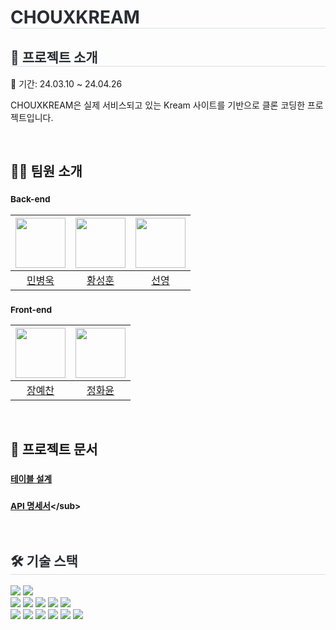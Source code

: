 <h1 style="border-bottom: 1px solid #d8dee4; color: #282d33;"> CHOUXKREAM </h1>
<div style="text-align: left;">
  <h2 style="border-bottom: 1px solid #d8dee4; color: #282d33;"> 📖 프로젝트 소개 </h2>
  <p>
    📆 기간: 24.03.10 ~ 24.04.26 
  </p>
  <p>
    CHOUXKREAM은 실제 서비스되고 있는 Kream 사이트를 기반으로 클론 코딩한 프로젝트입니다.
  </p>
</div>

<br>

## 🧑‍💻 팀원 소개
### <sub>Back-end</sub>
|<img src="https://github.com/vvxxxxk.png" width="80">|<img src="https://github.com/shhwang0930.png" width="80">|<img src="https://github.com/pogeum.png" width="80">|
|:---:|:---:|:---:|
| [민병욱](https://github.com/vvxxxxk) | [황성훈](https://github.com/shhwang0930) | [선영](https://github.com/pogeum) |
### <sub>Front-end</sub>
|<img src="https://github.com/qwqw0414.png" width="80">|<img src="https://github.com/hwadong119.png" width="80">|
|:---:|:---:|
| [장예찬](https://github.com/qwqw0414) | [정화윤](https://github.com/hwadong119) |

<br>

## 📄 프로젝트 문서
### <sub>[테이블 설계](https://www.erdcloud.com/d/xFrQtSkb8uJTavzGm)</sub>
### <sub>[API 명세서](https://tender-bunny-45c.notion.site/e94ac1ca07e746e5bcb168b616421ad0?v=f4ce1a9710b74136b8b8f60dbbfa6e6a&pvs=74](https://www.notion.so/74e6d148b6e2491a8269da70651d2960?v=7c35a1f486694deab3d34b30febc5abd))</sub>

<br>

<div style="text-align: left;">
<h2 style="border-bottom: 1px solid #d8dee4; color: #282d33;"> 🛠️ 기술 스택 </h2> 
    <img src="https://img.shields.io/badge/Github-181717?style=for-the-badge&logo=Github&logoColor=white">
    <img src="https://img.shields.io/badge/Notion-000000?style=for-the-badge&logo=Notion&logoColor=white">
    <br>
    <img src="https://img.shields.io/badge/Java-007396?style=for-the-badge&logo=Java&logoColor=white">
    <img src="https://img.shields.io/badge/Spring Boot-6DB33F?style=for-the-badge&logo=Spring Boot&logoColor=white">
    <img src="https://img.shields.io/badge/springsecurity-6DB33F?style=for-the-badge&logo=springsecurity&logoColor=white">
    <img src="https://img.shields.io/badge/MySQL-4479A1?style=for-the-badge&logo=MySQL&logoColor=white">
    <img src="https://img.shields.io/badge/redis-DC382D?style=for-the-badge&logo=redis&logoColor=white">
    <br>
    <img src="https://img.shields.io/badge/React-61DAFB?style=for-the-badge&logo=React&logoColor=white">
    <img src="https://img.shields.io/badge/Redux-764ABC?style=for-the-badge&logo=redux&logoColor=white">
    <img src="https://img.shields.io/badge/typescript-3178C6?style=for-the-badge&logo=typescript&logoColor=white">
    <img src="https://img.shields.io/badge/Tailwind CSS-06B6D4?style=for-the-badge&logo=Tailwind CSS&logoColor=white">
    <img src="https://img.shields.io/badge/node-339933?style=for-the-badge&logo=node&logoColor=white">
    <img src="https://img.shields.io/badge/vite-646CFF?style=for-the-badge&logo=vite&logoColor=white">
</div>
